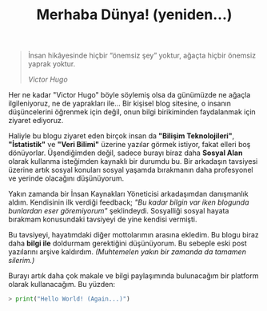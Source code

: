 ﻿---
layout: single
name: merhaba-dunya-yeniden
title: "Merhaba Dünya! (yeniden...)"
category: articles
---

> İnsan hikâyesinde hiçbir “önemsiz şey” yoktur, ağaçta hiçbir önemsiz yaprak yoktur.
>
> <cite>Victor Hugo</cite>

Her ne kadar "Victor Hugo" böyle söylemiş olsa da günümüzde ne ağaçla ilgileniyoruz, ne de yaprakları ile... Bir kişisel blog sitesine, o insanın düşüncelerini öğrenmek için değil, onun bilgi birikiminden faydalanmak için ziyaret ediyoruz. 

Haliyle bu blogu ziyaret eden birçok insan da **"Bilişim Teknolojileri"**, **"İstatistik"** ve **"Veri Bilimi"** üzerine yazılar görmek istiyor, fakat elleri boş dönüyorlar. Üşendiğimden değil, sadece burayı biraz daha **Sosyal Alan** olarak kullanma isteğimden kaynaklı bir durumdu bu. Bir arkadaşın tavsiyesi üzerine artık sosyal konuları sosyal yaşamda bırakmanın daha profesyonel ve yerinde olacağını düşünüyorum.

Yakın zamanda bir İnsan Kaynakları Yöneticisi arkadaşımdan danışmanlık aldım. Kendisinin ilk verdiği feedback; *"Bu kadar bilgin var iken blogunda bunlardan eser göremiyorum"* şeklindeydi. Sosyalliği sosyal hayata bırakmam konusundaki tavsiyeyi de yine kendisi vermişti.

Bu tavsiyeyi, hayatımdaki diğer mottolarımın arasına ekledim. Bu blogu biraz daha **bilgi ile** doldurmam gerektiğini düşünüyorum. Bu sebeple eski post yazılarını arşive kaldırdım. *(Muhtemelen yakın bir zamanda da tamamen silerim.)* 

Burayı artık daha çok makale ve bilgi paylaşımında bulunacağım bir platform olarak  kullanacağım. Bu yüzden:
```python
> print("Hello World! (Again...)")
```